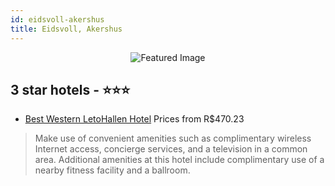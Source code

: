 ```yaml
---
id: eidsvoll-akershus
title: Eidsvoll, Akershus
---
```


<center><img src="https://i.travelapi.com/hotels/4000000/3630000/3622900/3622848/73fcfbaa_z.jpg" alt="Featured Image" /></center>


##  3 star hotels - ⭐️⭐️⭐️

-    [Best Western LetoHallen Hotel](https://us.hurb.com/hotels/eidsvoll/best-western-letohallen-hotel-JNP-JP889276?cmp=18055) Prices from R$470.23
   > Make use of convenient amenities such as complimentary wireless Internet access, concierge services, and a television in a common area. Additional amenities at this hotel include complimentary use of a nearby fitness facility and a ballroom.
